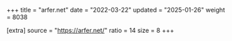 +++
title = "arfer.net"
date = "2022-03-22"
updated = "2025-01-26"
weight = 8038

[extra]
source = "https://arfer.net/"
ratio = 14
size = 8
+++
